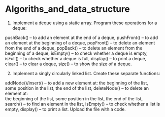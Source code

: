 # Algoriths_and_data_structure

1. Implement a deque using a static array. Program these operations for a deque:  


pushBack() – to add an element at the end of a deque,
pushFront() – to add an element at the beginning of a deque,
popFront() – to delete an element from the end of a deque,
popBack() – to delete an element from the beginning of a deque,
isEmpty() – to check whether a deque is empty,
isFull() – to check whether a deque is full,
display() – to print a deque,
clear() –  to clear a deque,
size() – to show the size of a deque.

2. Implement a singly circularly linked list. Create these separate functions:

addNode()/insert() – to add a new element at:
the beginning of the list,
some position in the list,
the end of the list,
deleteNode() – to delete an element at:  
the beginning of the list,
some position in the list,
the end of the list,
search() – to find an element in the list,
isEmpty() – to check whether a list is empty,
display() – to print a list.
Upload the file with a code.
